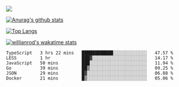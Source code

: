 <!-- <div align="center"><a href="https://app.daily.dev/bobocode"><img src="https://api.daily.dev/devcards/e055a18cb8284958ba546ef75ce2dee9.png?r=4fd" width="400" alt="Lin JinBo's Dev Card"/></a></div> -->

![](https://blog-img-1252233196.cos.ap-guangzhou.myqcloud.com/github-home.png)
     
[![Anurag's github stats](https://github-readme-stats.vercel.app/api?username=BB-Code&count_private=true&show_icons=true)](https://github.com/BB-Code/github-readme-stats)

[![Top Langs](https://github-readme-stats.vercel.app/api/top-langs/?username=BB-Code&layout=compact)](https://github.com/BB-Code/github-readme-stats)

[![willianrod's wakatime stats](https://github-readme-stats.vercel.app/api/wakatime?username=bobocode&layout=compact)](https://github.com/BB-Code/github-readme-stats)

<!--
**BB-Code/BB-Code** is a ✨ _special_ ✨ repository because its `README.md` (this file) appears on your GitHub profile.

Here are some ideas to get you started:

- 🔭 I’m currently working on ...
- 🌱 I’m currently learning ...
- 👯 I’m looking to collaborate on ...
- 🤔 I’m looking for help with ...
- 💬 Ask me about ...
- 📫 How to reach me: ...
- 😄 Pronouns: ...
- ⚡ Fun fact: ...
-->

<!--START_SECTION:waka-->

```text
TypeScript   3 hrs 22 mins   ████████████░░░░░░░░░░░░░   47.57 %
LESS         1 hr            ███▓░░░░░░░░░░░░░░░░░░░░░   14.17 %
JavaScript   50 mins         ███░░░░░░░░░░░░░░░░░░░░░░   11.94 %
Go           39 mins         ██▒░░░░░░░░░░░░░░░░░░░░░░   09.25 %
JSON         29 mins         █▓░░░░░░░░░░░░░░░░░░░░░░░   06.88 %
Docker       21 mins         █▒░░░░░░░░░░░░░░░░░░░░░░░   05.06 %
```

<!--END_SECTION:waka-->




